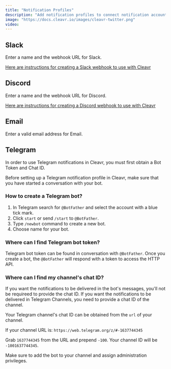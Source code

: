 ```yaml
---
title: "Notification Profiles"
description: "Add notification profiles to connect notification accounts."
image: "https://docs.cleavr.io/images/cleavr-twitter.png"
video:
---
```


## Slack

Enter a name and the webhook URL for Slack.

[Here are instructions for creating a Slack webhook to use with Cleavr](https://api.slack.com/messaging/webhooks)

## Discord

Enter a name and the webhook URL for Discord.

[Here are instructions for creating a Discord webhook to use with Cleavr](https://support.discord.com/hc/en-us/articles/228383668-Intro-to-Webhooks)

## Email

Enter a valid email address for Email.

## Telegram

In order to use Telegram notifications in Cleavr, you must first obtain a Bot Token and Chat ID.

Before setting up a Telegram notification profile in Cleavr, make sure that you have started a conversation with your bot.

### How to create a Telegram bot?

1. In Telegram search for `@BotFather` and select the account with a blue tick mark.
2. Click `start` or send `/start` to `@BotFather`.
3. Type `/newbot` command to create a new bot.
4. Choose name for your bot.

### Where can I find Telegram bot token?

Telegram bot token can be found in conversation with `@BotFather`. Once you create a bot, the `@BotFather` will
respond with a token to access the HTTP API.

### Where can I find my channel's chat ID?

If you want the notifications to be delivered in the bot's messages, you'll not be requireed to provide the chat ID.
If you want the notifications to be delivered in Telegram Channels, you need to provide a chat ID of the channel.

Your Telegram channel's chat ID can be obtained from the `url` of your channel.

If your channel URL is: `https://web.telegram.org/z/#-1637744345`

Grab `1637744345` from the URL and prepend `-100`. Your channel ID will be `-1001637744345`.

Make sure to add the bot to your channel and assign administration privileges.
